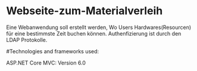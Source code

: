 # Webseite-zum-Materialverleih
Eine Webanwendung soll erstellt werden, Wo Users Hardwares(Resourcen) für eine bestimmste Zeit buchen können. Authenfizierung ist durch den LDAP Protokolle.


#Technologies and frameworks used:

ASP.NET Core MVC: Version 6.0
